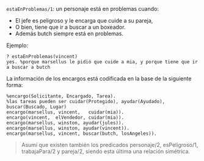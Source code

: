 `estaEnProblemas/1`: un personaje está en problemas cuando:

* El jefe es peligroso y le encarga que cuide a su pareja,
* O bien, tiene que ir a buscar a un boxeador.
* Además butch siempre está en problemas.

Ejemplo:

```
? estaEnProblemas(vincent)
yes. %porque marsellus le pidió que cuide a mia, y porque tiene que ir a buscar a butch
```

La información de los encargos está codificada en la base de la siguiente forma:

```
%encargo(Solicitante, Encargado, Tarea).
%las tareas pueden ser cuidar(Protegido), ayudar(Ayudado), buscar(Buscado, Lugar)
encargo(marsellus, vincent,   cuidar(mia)).
encargo(vincent,  elVendedor, cuidar(mia)).
encargo(marsellus, winston, ayudar(jules)).
encargo(marsellus, winston, ayudar(vincent)).
encargo(marsellus, vincent, buscar(butch, losAngeles)).
```

> Asumí que existen también los predicados personaje/2, esPeligroso/1, trabajaPara/2 y pareja/2, siendo esta última una relación simétrica.